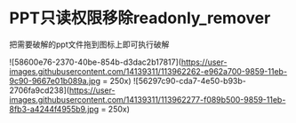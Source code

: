
# PPT只读权限移除readonly_remover

把需要破解的ppt文件拖到图标上即可执行破解

![58600e76-2370-40be-854b-d3dac2b17817](https://user-images.githubusercontent.com/14139311/113962262-e962a700-9859-11eb-9c90-9667e01b089a.jpg = 250x)
![56297c90-cda7-4e50-b93b-2706fa9cd238](https://user-images.githubusercontent.com/14139311/113962277-f089b500-9859-11eb-8fb3-a4244f4955b9.jpg = 250x)

